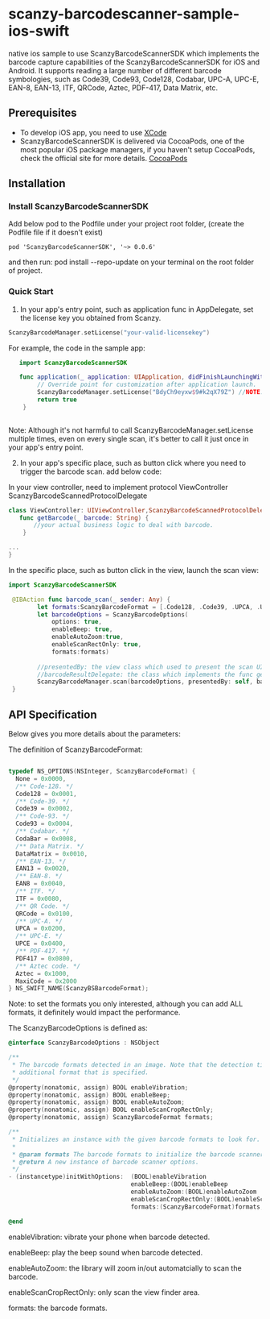 # scanzy-barcodescanner-sample-ios-swift
native ios sample to use ScanzyBarcodeScannerSDK which implements the barcode capture capabilities of the ScanzyBarcodeScannerSDK for iOS and Android. It supports reading a large number of different barcode symbologies, such as Code39, Code93, Code128, Codabar, UPC-A, UPC-E, EAN-8, EAN-13, ITF, QRCode, Aztec, PDF-417, Data Matrix, etc.


## Prerequisites

- To develop iOS app, you need to use [XCode](https://developer.apple.com/xcode/)
- ScanzyBarcodeScannerSDK is delivered via CocoaPods, one of the most popular iOS package managers, if you haven't setup CocoaPods, check the official site for more details.
[CocoaPods](https://guides.cocoapods.org/using/getting-started.html)


## Installation

### Install ScanzyBarcodeScannerSDK

Add below pod to the Podfile under your project root folder, (create the Podfile file if it doesn't exist)

```
pod 'ScanzyBarcodeScannerSDK', '~> 0.0.6'
```

and then run: pod install --repo-update 
on your terminal on the root folder of project.

### Quick Start

1. In your app's entry point, such as application func in AppDelegate, set the license key you obtained from Scanzy.

```swift
ScanzyBarcodeManager.setLicense("your-valid-licensekey")
```

For example, the code in the sample app:

```swift
   import ScanzyBarcodeScannerSDK

   func application(_ application: UIApplication, didFinishLaunchingWithOptions launchOptions: [UIApplication.LaunchOptionsKey: Any]?) -> Bool {
        // Override point for customization after application launch.
        ScanzyBarcodeManager.setLicense("BdyCh9eyxw$9#k2qX79Z") //NOTE: BdyCh9eyxw$9#k2qX79Z is just a 7 days free trial key, you should purchase a valid key from Scanzy
        return true
    }
    
```

Note: Although it's not harmful to call ScanzyBarcodeManager.setLicense multiple times, even on every single scan, it's better to call it just once in your app's entry point.

2. In your app's specific place, such as button click where you need to trigger the barcode scan. add below code:

In your view controller, need to implement protocol ViewController ScanzyBarcodeScannedProtocolDelegate

```swift
class ViewController: UIViewController,ScanzyBarcodeScannedProtocolDelegate {
   func getBarcode(_ barcode: String) {
       //your actual business logic to deal with barcode.
    }

...
}
```

In the specific place, such as button click in the view, launch the scan view:

```swift
import ScanzyBarcodeScannerSDK

 @IBAction func barcode_scan(_ sender: Any) {
        let formats:ScanzyBarcodeFormat = [.Code128, .Code39, .UPCA, .UPCE]
        let barcodeOptions = ScanzyBarcodeOptions(
            options: true,
            enableBeep: true,
            enableAutoZoom:true,
            enableScanRectOnly: true,
            formats:formats)
        
        //presentedBy: the view class which used to present the scan UI, such as self of this view controller
        //barcodeResultDelegate: the class which implements the func getBarcode(_ barcode: String) protocol
        ScanzyBarcodeManager.scan(barcodeOptions, presentedBy: self, barcodeResultDelegate: self)
 }
```

## API Specification

Below gives you more details about the parameters:

The definition of ScanzyBarcodeFormat:

```objective-c

typedef NS_OPTIONS(NSInteger, ScanzyBarcodeFormat) {
  None = 0x0000,
  /** Code-128. */
  Code128 = 0x0001,
  /** Code-39. */
  Code39 = 0x0002,
  /** Code-93. */
  Code93 = 0x0004,
  /** Codabar. */
  CodaBar = 0x0008,
  /** Data Matrix. */
  DataMatrix = 0x0010,
  /** EAN-13. */
  EAN13 = 0x0020,
  /** EAN-8. */
  EAN8 = 0x0040,
  /** ITF. */
  ITF = 0x0080,
  /** QR Code. */
  QRCode = 0x0100,
  /** UPC-A. */
  UPCA = 0x0200,
  /** UPC-E. */
  UPCE = 0x0400,
  /** PDF-417. */
  PDF417 = 0x0800,
  /** Aztec code. */
  Aztec = 0x1000,
  MaxiCode = 0x2000
} NS_SWIFT_NAME(ScanzyBSBarcodeFormat);

```
Note: to set the formats you only interested, although you can add ALL formats, it definitely would impact the performance.


The ScanzyBarcodeOptions is defined as:

```objective-c
@interface ScanzyBarcodeOptions : NSObject

/**
 * The barcode formats detected in an image. Note that the detection time will increase for each
 * additional format that is specified.
 */
@property(nonatomic, assign) BOOL enableVibration;
@property(nonatomic, assign) BOOL enableBeep;
@property(nonatomic, assign) BOOL enableAutoZoom;
@property(nonatomic, assign) BOOL enableScanCropRectOnly;
@property(nonatomic, assign) ScanzyBarcodeFormat formats;

/**
 * Initializes an instance with the given barcode formats to look for.
 *
 * @param formats The barcode formats to initialize the barcode scanner options.
 * @return A new instance of barcode scanner options.
 */
- (instancetype)initWithOptions:  (BOOL)enableVibration 
                                  enableBeep:(BOOL)enableBeep
                                  enableAutoZoom:(BOOL)enableAutoZoom
                                  enableScanCropRectOnly:(BOOL)enableScanCropRectOnly
                                  formats:(ScanzyBarcodeFormat)formats;

@end
```
enableVibration: vibrate your phone when barcode detected.<br>

enableBeep: play the beep sound when barcode detected.<br>

enableAutoZoom: the library will zoom in/out automatcially to scan the barcode.<br>

enableScanCropRectOnly: only scan the view finder area.<br>

formats: the barcode formats.<br>
